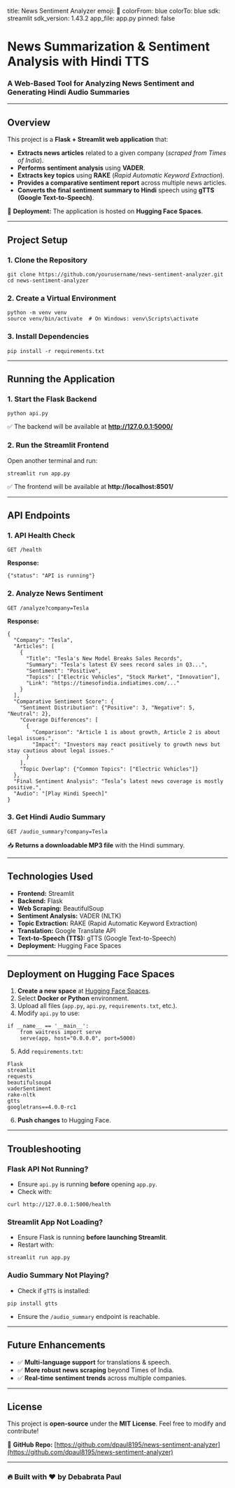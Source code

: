title: News Sentiment Analyzer
emoji: 🐢
colorFrom: blue
colorTo: blue
sdk: streamlit
sdk_version: 1.43.2
app_file: app.py
pinned: false

# News Summarization & Sentiment Analysis with Hindi TTS  
### A Web-Based Tool for Analyzing News Sentiment and Generating Hindi Audio Summaries  

---

## Overview  
This project is a **Flask + Streamlit web application** that:  

- **Extracts news articles** related to a given company (*scraped from Times of India*).  
- **Performs sentiment analysis** using **VADER**.  
- **Extracts key topics** using **RAKE** (*Rapid Automatic Keyword Extraction*).  
- **Provides a comparative sentiment report** across multiple news articles.  
- **Converts the final sentiment summary to Hindi** speech using **gTTS (Google Text-to-Speech)**.  

🚀 **Deployment:** The application is hosted on **Hugging Face Spaces**.  

---

## Project Setup  

### 1. Clone the Repository  
```
git clone https://github.com/yourusername/news-sentiment-analyzer.git
cd news-sentiment-analyzer
```

### 2. Create a Virtual Environment  
```
python -m venv venv
source venv/bin/activate  # On Windows: venv\Scripts\activate
```

### 3. Install Dependencies  
```
pip install -r requirements.txt
```

---

## Running the Application  

### 1. Start the Flask Backend  
```
python api.py
```
✅ The backend will be available at **http://127.0.0.1:5000/**  

### 2. Run the Streamlit Frontend  
Open another terminal and run:  
```
streamlit run app.py
```
✅ The frontend will be available at **http://localhost:8501/**  

---

## API Endpoints  

### 1. API Health Check  
```
GET /health
```
**Response:**  
```
{"status": "API is running"}
```

### 2. Analyze News Sentiment  
```
GET /analyze?company=Tesla
```
**Response:**  
```
{
  "Company": "Tesla",
  "Articles": [
    {
      "Title": "Tesla's New Model Breaks Sales Records",
      "Summary": "Tesla's latest EV sees record sales in Q3...",
      "Sentiment": "Positive",
      "Topics": ["Electric Vehicles", "Stock Market", "Innovation"],
      "Link": "https://timesofindia.indiatimes.com/..."
    }
  ],
  "Comparative Sentiment Score": {
    "Sentiment Distribution": {"Positive": 3, "Negative": 5, "Neutral": 2},
    "Coverage Differences": [
      {
        "Comparison": "Article 1 is about growth, Article 2 is about legal issues.",
        "Impact": "Investors may react positively to growth news but stay cautious about legal issues."
      }
    ],
    "Topic Overlap": {"Common Topics": ["Electric Vehicles"]}
  },
  "Final Sentiment Analysis": "Tesla’s latest news coverage is mostly positive.",
  "Audio": "[Play Hindi Speech]"
}
```

### 3. Get Hindi Audio Summary  
```
GET /audio_summary?company=Tesla
```
📥 **Returns a downloadable MP3 file** with the Hindi summary.  

---

## Technologies Used  

- **Frontend:** Streamlit  
- **Backend:** Flask  
- **Web Scraping:** BeautifulSoup  
- **Sentiment Analysis:** VADER (NLTK)  
- **Topic Extraction:** RAKE (Rapid Automatic Keyword Extraction)  
- **Translation:** Google Translate API  
- **Text-to-Speech (TTS):** gTTS (Google Text-to-Speech)  
- **Deployment:** Hugging Face Spaces  

---

## Deployment on Hugging Face Spaces  

1. **Create a new space** at [Hugging Face Spaces](https://huggingface.co/spaces).  
2. Select **Docker or Python** environment.  
3. Upload all files (`app.py`, `api.py`, `requirements.txt`, etc.).  
4. Modify `api.py` to use:  
```
if __name__ == '__main__':
    from waitress import serve
    serve(app, host="0.0.0.0", port=5000)
```
5. Add `requirements.txt`:  
```
Flask
streamlit
requests
beautifulsoup4
vaderSentiment
rake-nltk
gtts
googletrans==4.0.0-rc1
```
6. **Push changes** to Hugging Face.  

---

## Troubleshooting  

### Flask API Not Running?  
- Ensure `api.py` is running **before** opening `app.py`.  
- Check with:  
```
curl http://127.0.0.1:5000/health
```

### Streamlit App Not Loading?  
- Ensure Flask is running **before launching Streamlit**.  
- Restart with:  
```
streamlit run app.py
```

### Audio Summary Not Playing?  
- Check if `gTTS` is installed:  
```
pip install gtts
```
- Ensure the `/audio_summary` endpoint is reachable.  

---

## Future Enhancements  
- ✅ **Multi-language support** for translations & speech.  
- ✅ **More robust news scraping** beyond Times of India.  
- ✅ **Real-time sentiment trends** across multiple companies.  

---

## License  
This project is **open-source** under the **MIT License**. Feel free to modify and contribute!  

🔗 **GitHub Repo:** [https://github.com/dpaul8195/news-sentiment-analyzer](https://github.com/dpaul8195/news-sentiment-analyzer)  

---

### 🔥 Built with ❤️ by **Debabrata Paul**  
